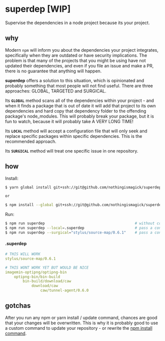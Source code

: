 # superdep [WIP]
Supervise the dependencies in a node project because its your project.

## why
Modern `npm` will inform you about the dependencies your project integrates, specifically when they are outdated or have security implications. The problem is that many of the projects that you might be using have not updated their dependencies, and even if you file an issue and make a PR, there is no guarantee that anything will happen. 

**superdep** offers a solution to this situation, which is opinionated and probably something that most people will not find useful. There are three approaches: GLOBAL, TARGETED and SURGICAL.

Its **`GLOBAL`** method scans all of the dependencies within your project - and when it finds a package that is out of date it will add that project to its own dependencies and hard copy that dependency folder to the offending package's node_modules. This will probably break your package, but it is fun to watch, because it will probably take A VERY LONG TIME! 

Its **`LOCAL`** method will accept a configuration file that will only seek and replace specific packages within specific dependencies. This is the recommended approach.

Its **`SURGICAL`** method will treat one specific issue in one repository.

## how

Install:
```bash
$ yarn global install git+ssh://git@github.com/nothingismagick/superdep.git

or

$ npm install --global git+ssh://git@github.com/nothingismagick/superdep.git
```

Run:
```bash
$ npm run superdep                                         # without config it is GLOBAL
$ npm run superdep --local=.superdep                       # pass a config and it is LOCAL
$ npm run superdep --surgical="stylus/source-map/0.6.1"    # pass a config and it is LOCAL
```

#### .superdep
```yml
# THIS WILL WORK
stylus/source-map/0.6.1

# THIS WONT WORK YET BUT WOULD BE NICE
imagemin-optipng/optipng-bin
    optipng-bin/bin-build
        bin-build/download/caw
            download/caw
                caw/tunnel-agent/0.6.0
```

## gotchas
After you run any npm or yarn install / update command, chances are good that your changes will be overwritten. This is why it is probably good to use a custom command to update your repository - or rewrite the [npm install command](https://stackoverflow.com/questions/48983841/run-postinstall-hook-for-any-local-dependency/48987576#48987576).
